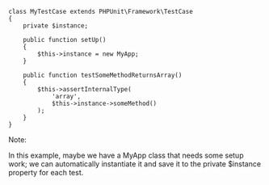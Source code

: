 <pre><code class="hljs lang-php" style="max-height: none;">class MyTestCase extends PHPUnit\Framework\TestCase
{
    private $instance;

    public function setUp()
    {
        $this->instance = new MyApp;
    }

    public function testSomeMethodReturnsArray()
    {
        $this->assertInternalType(
            'array',
            $this->instance->someMethod()
        );
    }
}</code></pre>

Note:

In this example, maybe we have a MyApp class that needs some setup work; we can automatically instantiate it and save it to the private $instance property for each test.
